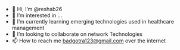- 👋 Hi, I’m @reshab26
- 👀 I’m interested in ...
- 🌱 I’m currently learning emerging technologies used in healthcare management
- 💞️ I’m looking to collaborate on network Technologies
- 📫 How to reach me badgotra123@gmail.com over the internet

<!---
reshab26/reshab26 is a ✨ special ✨ repository because its `README.md` (this file) appears on your GitHub profile.
You can click the Preview link to take a look at your changes.
--->
